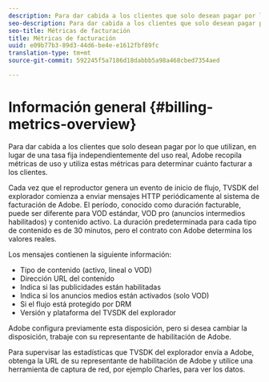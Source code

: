 ```yaml
---
description: Para dar cabida a los clientes que solo desean pagar por lo que utilizan, en lugar de una tasa fija independientemente del uso real, Adobe recopila métricas de uso y utiliza estas métricas para determinar cuánto facturar a los clientes.
seo-description: Para dar cabida a los clientes que solo desean pagar por lo que utilizan, en lugar de una tasa fija independientemente del uso real, Adobe recopila métricas de uso y utiliza estas métricas para determinar cuánto facturar a los clientes.
seo-title: Métricas de facturación
title: Métricas de facturación
uuid: e09b77b3-89d3-44d6-be4e-e1612fbf89fc
translation-type: tm+mt
source-git-commit: 592245f5a7186d18dabbb5a98a468cbed7354aed

---
```



# Información general {#billing-metrics-overview}

Para dar cabida a los clientes que solo desean pagar por lo que utilizan, en lugar de una tasa fija independientemente del uso real, Adobe recopila métricas de uso y utiliza estas métricas para determinar cuánto facturar a los clientes.

Cada vez que el reproductor genera un evento de inicio de flujo, TVSDK del explorador comienza a enviar mensajes HTTP periódicamente al sistema de facturación de Adobe. El período, conocido como duración facturable, puede ser diferente para VOD estándar, VOD pro (anuncios intermedios habilitados) y contenido activo. La duración predeterminada para cada tipo de contenido es de 30 minutos, pero el contrato con Adobe determina los valores reales.

Los mensajes contienen la siguiente información:

* Tipo de contenido (activo, lineal o VOD)
* Dirección URL del contenido
* Indica si las publicidades están habilitadas
* Indica si los anuncios medios están activados (solo VOD)
* Si el flujo está protegido por DRM
* Versión y plataforma del TVSDK del explorador

Adobe configura previamente esta disposición, pero si desea cambiar la disposición, trabaje con su representante de habilitación de Adobe.

Para supervisar las estadísticas que TVSDK del explorador envía a Adobe, obtenga la URL de su representante de habilitación de Adobe y utilice una herramienta de captura de red, por ejemplo Charles, para ver los datos.
